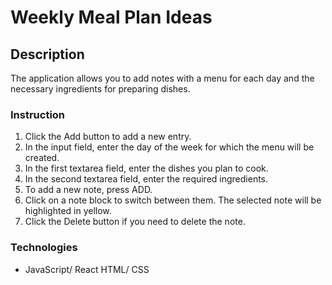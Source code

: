 # Weekly Meal Plan Ideas

## Description

The application allows you to add notes with a menu for each day and the necessary ingredients for preparing dishes.

### Instruction

1. Click the Add button to add a new entry.
2. In the input field, enter the day of the week for which the menu will be created.
3. In the first textarea field, enter the dishes you plan to cook.
4. In the second textarea field, enter the required ingredients.
5. To add a new note, press ADD.
6. Click on a note block to switch between them. The selected note will be highlighted in yellow.
7. Click the Delete button if you need to delete the note.

### Technologies

- JavaScript/ React
  HTML/ CSS
